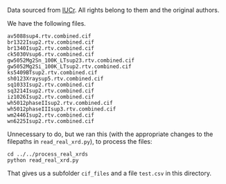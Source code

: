 Data sourced from [IUCr](https://www.iucr.org/resources/data/databases). All rights belong to them and the original authors.

We have the following files.
```
av5088sup4.rtv.combined.cif
br1322Isup2.rtv.combined.cif
br1340Isup2.rtv.combined.cif
ck5030Vsup6.rtv.combined.cif
gw5052Mg2Sn_100K_LTsup23.rtv.combined.cif
gw5052Mg2Si_100K_LTsup2.rtv.combined.cif
ks5409BTsup2.rtv.combined.cif
sh0123Xraysup5.rtv.combined.cif
sq1033Isup2.rtv.combined.cif
sq3214Isup2.rtv.combined.cif
iz1026Isup2.rtv.combined.cif
wh5012phaseIIsup2.rtv.combined.cif
wh5012phaseIIIsup3.rtv.combined.cif
wm2446Isup2.rtv.combined.cif
wn6225Isup2.rtv.combined.cif
```

Unnecessary to do, but we ran this (with the appropriate changes to the filepaths in ```read_real_xrd.py```), to process the files:
```
cd ../../process_real_xrds
python read_real_xrd.py
```

That gives us a subfolder ```cif_files``` and a file ```test.csv``` in this directory.
